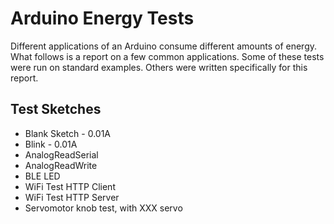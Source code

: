 # Arduino Energy Tests

Different applications of an Arduino consume different amounts of energy. What follows is a report on a few common applications. Some of these tests were run on standard examples. Others were written specifically for this report. 

## Test Sketches

* Blank Sketch - 0.01A
* Blink - 0.01A
* AnalogReadSerial
* AnalogReadWrite
* BLE LED
* WiFi Test HTTP Client
* WiFi Test HTTP Server
* Servomotor knob test, with XXX servo
